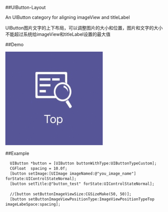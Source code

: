 ##UIButton-Layout

An UIButton category for aligning imageView and titleLabel

UIButton图片文字的上下布局，可以调整图片的大小和位置，图片和文字的大小不能超过系统给imageView和titleLabel设置的最大值

##Demo

![Demo picture](https://github.com/ylongwu/UIButton-Layout/blob/master/1016066736-2.gif)

##Example

```
  UIButton *button = [UIButton buttonWithType:UIButtonTypeCustom];
  CGFloat  spacing = 10.0f;
  [button setImage:[UIImage imageNamed:@"you_image_name"] forState:UIControlStateNormal];
  [button setTitle:@"button_test" forState:UIControlStateNormal];
  
  //[button setButtonImageViewSize:CGSizeMake(50, 50)];
  [button setButtonImageViewPositionType:ImageViewPositionTypeTop imageLabeSpace:spacing];
```
